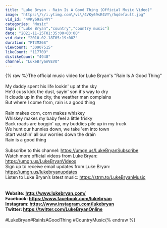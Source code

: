 ```yaml
---
title: "Luke Bryan - Rain Is A Good Thing (Official Music Video)"
image: "https:\/\/i.ytimg.com\/vi\/4VKy69sE4VY\/hqdefault.jpg"
vid_id: "4VKy69sE4VY"
categories: "Music"
tags: ["Luke Bryan","country","country music"]
date: "2021-11-25T01:35:00+03:00"
vid_date: "2010-02-18T05:19:08Z"
duration: "PT3M26S"
viewcount: "30907515"
likeCount: "117709"
dislikeCount: "4948"
channel: "LukeBryanVEVO"
---
```

{% raw %}The official music video for Luke Bryan's &quot;Rain Is A Good Thing&quot;<br /><br />My daddy spent his life lookin' up at the sky<br />He'd cuss kick the dust, sayin' son it's way to dry<br />It clouds up in the city, the weather man complains<br />But where I come from, rain is a good thing<br /><br />Rain makes corn, corn makes whiskey<br />Whiskey makes my baby feel a little frisky<br />Back roads are boggin' up, my buddies pile up in my truck<br />We hunt our hunnies down, we take 'em into town<br />Start washin' all our worries down the drain<br />Rain is a good thing<br /><br />Subscribe to this channel: <a rel="nofollow" target="blank" href="https://umgn.us/LukeBryanSubscribe​">https://umgn.us/LukeBryanSubscribe​</a><br />Watch more official videos from Luke Bryan: <a rel="nofollow" target="blank" href="https://umgn.us/LukeBryanVideos​">https://umgn.us/LukeBryanVideos​</a><br />Sign up to receive email updates from Luke Bryan: <a rel="nofollow" target="blank" href="https://umgn.us/lukebryanupdates​">https://umgn.us/lukebryanupdates​</a> <br />Listen to Luke Bryan’s latest music: <a rel="nofollow" target="blank" href="https://strm.to/LukeBryanMusic​">https://strm.to/LukeBryanMusic​</a><br /><br />******************************************<br />Website: <a rel="nofollow" target="blank" href="http://www.lukebryan.com/​">http://www.lukebryan.com/​</a><br />Facebook: <a rel="nofollow" target="blank" href="https://www.facebook.com/lukebryan​">https://www.facebook.com/lukebryan​</a><br />Instagram: <a rel="nofollow" target="blank" href="https://www.instagram.com/lukebryan​">https://www.instagram.com/lukebryan​</a><br />Twitter: <a rel="nofollow" target="blank" href="https://twitter.com/LukeBryanOnline​">https://twitter.com/LukeBryanOnline​</a><br />******************************************<br />#LukeBryan​ #RainIsAGoodThing​ #CountryMusic{% endraw %}
